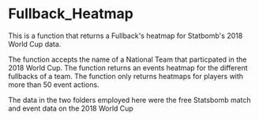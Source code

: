 # Fullback_Heatmap
This is a function that returns a Fullback's heatmap for Statbomb's 2018 World Cup data.

The function accepts the name of a National Team that particpated in the 2018 World Cup. The function returns an events heatmap for the different fullbacks of a team. The function only returns heatmaps for players with more than 50 event actions.

The data in the two folders employed here were the free Statsbomb match and event data on the 2018 World Cup
